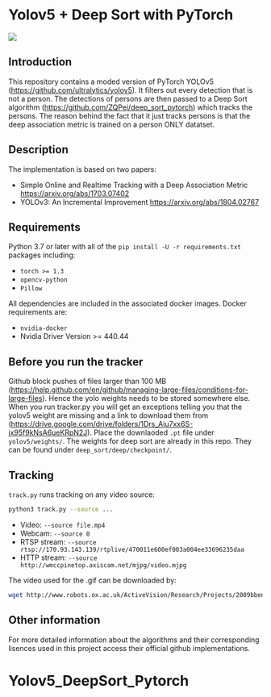 # Yolov5 + Deep Sort with PyTorch

![](yolov5/Town.gif)

## Introduction

This repository contains a moded version of PyTorch YOLOv5 (https://github.com/ultralytics/yolov5). It filters out every detection that is not a person. The detections of persons are then passed to a Deep Sort algorithm (https://github.com/ZQPei/deep_sort_pytorch) which tracks the persons. The reason behind the fact that it just tracks persons is that the deep association metric is trained on a person ONLY datatset.

## Description

The implementation is based on two papers:

- Simple Online and Realtime Tracking with a Deep Association Metric
https://arxiv.org/abs/1703.07402
- YOLOv3: An Incremental Improvement
https://arxiv.org/abs/1804.02767

## Requirements

Python 3.7 or later with all of the `pip install -U -r requirements.txt` packages including:
- `torch >= 1.3`
- `opencv-python`
- `Pillow`

All dependencies are included in the associated docker images. Docker requirements are: 
- `nvidia-docker`
- Nvidia Driver Version >= 440.44

## Before you run the tracker

Github block pushes of files larger than 100 MB (https://help.github.com/en/github/managing-large-files/conditions-for-large-files). Hence the yolo weights needs to be stored somewhere else. When you run tracker.py you will get an exceptions telling you that the yolov5 weight are missing and a link to download them from (https://drive.google.com/drive/folders/1Drs_Aiu7xx6S-ix95f9kNsA6ueKRpN2J). Place the downlaoded `.pt` file under `yolov5/weights/`. The weights for deep sort are already in this repo. They can be found under `deep_sort/deep/checkpoint/`.

## Tracking

`track.py` runs tracking on any video source:

```bash
python3 track.py --source ...
```

- Video:  `--source file.mp4`
- Webcam:  `--source 0`
- RTSP stream:  `--source rtsp://170.93.143.139/rtplive/470011e600ef003a004ee33696235daa`
- HTTP stream:  `--source http://wmccpinetop.axiscam.net/mjpg/video.mjpg`

The video used for the .gif can be downloaded by:

```bash
wget http://www.robots.ox.ac.uk/ActiveVision/Research/Projects/2009bbenfold_headpose/Datasets/TownCentreXVID.avi
```

## Other information

For more detailed information about the algorithms and their corresponding lisences used in this project access their official github implementations.

# Yolov5_DeepSort_Pytorch
